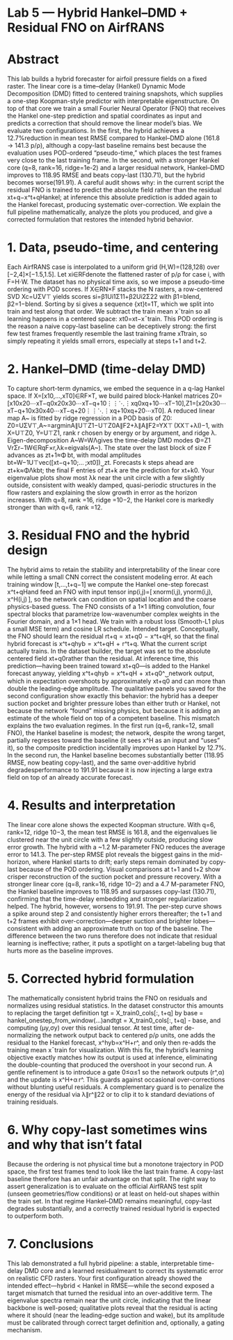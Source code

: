 # Lab 5 — Hybrid Hankel–DMD + Residual FNO on AirfRANS

# Abstract
This lab builds a hybrid forecaster for airfoil pressure fields on a fixed raster. The linear core is a time–delay (Hankel) Dynamic Mode Decomposition (DMD) fitted to centered training snapshots, which supplies a one-step Koopman-style predictor with interpretable eigenstructure. On top of that core we train a small Fourier Neural Operator (FNO) that receives the Hankel one-step prediction and spatial coordinates as input and predicts a correction that should remove the linear model’s bias. We evaluate two configurations. In the first, the hybrid achieves a 12.7%reduction in mean test RMSE compared to Hankel–DMD alone (161.8 → 141.3 p/ρ), although a copy-last baseline remains best because the evaluation uses POD-ordered “pseudo-time,” which places the test frames very close to the last training frame. In the second, with a stronger Hankel core (q=8, rank=16, ridge=1e-2) and a larger residual network, Hankel–DMD improves to 118.95 RMSE and beats copy-last (130.71), but the hybrid becomes worse(191.91). A careful audit shows why: in the current script the residual FNO is trained to predict the absolute field rather than the residual xt+q−x^t+qHankel; at inference this absolute prediction is added again to the Hankel forecast, producing systematic over-correction. We explain the full pipeline mathematically, analyze the plots you produced, and give a corrected formulation that restores the intended hybrid behavior.

# 1. Data, pseudo-time, and centering
Each AirfRANS case is interpolated to a uniform grid (H,W)=(128,128) over [−2,4]×[−1.5,1.5]. Let xi∈RFdenote the flattened raster of p/ρ for case i, with F=H⋅W. The dataset has no physical time axis, so we impose a pseudo-time ordering with POD scores. If X∈RN×F stacks the N rasters, a row-centered SVD Xc=UΣV⊤ yields scores si=β1Ui1Σ11+β2Ui2Σ22 with β1=blend, β2=1−blend. Sorting by si gives a sequence {xt}t=1T, which we split into train and test along that order. We subtract the train mean xˉtrain so all learning happens in a centered space: xt0=xt−xˉtrain.
This POD ordering is the reason a naive copy-last baseline can be deceptively strong: the first few test frames frequently resemble the last training frame xTtrain, so simply repeating it yields small errors, especially at steps t+1 and t+2.

# 2. Hankel–DMD (time-delay DMD)
To capture short-term dynamics, we embed the sequence in a q-lag Hankel space. If X=[x10,…,xT0]∈RF×T, we build paired block-Hankel matrices
Z0=[x10x20⋯xT−q0x20x30⋯xT−q+10⋮⋮⋱⋮xq0xq+10⋯xT−10],Z1=[x20x30⋯xT−q+10x30x40⋯xT−q+20⋮⋮⋱⋮xq+10xq+20⋯xT0].
A reduced linear map A~ is fitted by ridge regression in a POD basis of Z0:
Z0=UΣV⊤,A~=arg⁡min⁡A∥U⊤Z1−U⊤Z0A∥F2+λ∥A∥F2=YX⊤ (XX⊤+λI)−1,
with X=U⊤Z0, Y=U⊤Z1, rank r chosen by energy or by argument, and ridge λ. Eigen-decomposition A~W=WΛgives the time-delay DMD modes
Φ=Z1 VrΣr−1W∈RqF×r,λk=eigvals(A~).
The state over the last block of size F advances as zt+1≈Φ bt, with modal amplitudes bt=W−1U⊤vec([xt−q+10;… ;xt0])⏟zt. Forecasts k steps ahead are zt+k≈ΦΛkbt; the final F entries of zt+k are the prediction for xt+k0.
Your eigenvalue plots show most λk near the unit circle with a few slightly outside, consistent with weakly damped, quasi-periodic structures in the flow rasters and explaining the slow growth in error as the horizon increases. With q=8, rank =16, ridge =10−2, the Hankel core is markedly stronger than with q=6, rank =12.

# 3. Residual FNO and the hybrid design
The hybrid aims to retain the stability and interpretability of the linear core while letting a small CNN correct the consistent modeling error. At each training window [t,…,t+q−1] we compute the Hankel one-step forecast x^t+qHand feed an FNO with input tensor
inp(i,j)=[ xnorm(i,j), ynorm(i,j), x^H(i,j) ],
so the network can condition on spatial location and the coarse physics-based guess. The FNO consists of a 1×1 lifting convolution, four spectral blocks that parametrize low-wavenumber complex weights in the Fourier domain, and a 1×1 head. We train with a robust loss (Smooth-L1 plus a small MSE term) and cosine LR schedule.
Intended target. Conceptually, the FNO should learn the residual
rt+q  =  xt+q0  −  x^t+qH,
so that the final hybrid forecast is
x^t+qhyb  =  x^t+qH  +  r^t+q.
What the current script actually trains. In the dataset builder, the target was set to the absolute centered field xt+q0rather than the residual. At inference time, this prediction—having been trained toward xt+q0—is added to the Hankel forecast anyway, yielding
x^t+qhyb  =  x^t+qH  +  xt+q0^⏟network output,
which in expectation overshoots by approximately xt+q0 and can more than double the leading-edge amplitude. The qualitative panels you saved for the second configuration show exactly this behavior: the hybrid has a deeper suction pocket and brighter pressure lobes than either truth or Hankel, not because the network “found” missing physics, but because it is adding an estimate of the whole field on top of a competent baseline.
This mismatch explains the two evaluation regimes. In the first run (q=6, rank=12, small FNO), the Hankel baseline is modest; the network, despite the wrong target, partially regresses toward the baseline (it sees x^H as an input and “uses” it), so the composite prediction incidentally improves upon Hankel by 12.7%. In the second run, the Hankel baseline becomes substantially better (118.95 RMSE, now beating copy-last), and the same over-additive hybrid degradesperformance to 191.91 because it is now injecting a large extra field on top of an already accurate forecast.

# 4. Results and interpretation
The linear core alone shows the expected Koopman structure. With q=6, rank=12, ridge 10−3, the mean test RMSE is 161.8, and the eigenvalues lie clustered near the unit circle with a few slightly outside, producing slow error growth. The hybrid with a ~1.2 M-parameter FNO reduces the average error to 141.3. The per-step RMSE plot reveals the biggest gains in the mid-horizon, where Hankel starts to drift; early steps remain dominated by copy-last because of the POD ordering. Visual comparisons at t+1 and t+2 show crisper reconstruction of the suction pocket and pressure recovery.
With a stronger linear core (q=8, rank=16, ridge 10−2) and a 4.7 M-parameter FNO, the Hankel baseline improves to 118.95 and surpasses copy-last (130.71), confirming that the time-delay embedding and stronger regularization helped. The hybrid, however, worsens to 191.91. The per-step curve shows a spike around step 2 and consistently higher errors thereafter; the t+1 and t+2 frames exhibit over-correction—deeper suction and brighter lobes—consistent with adding an approximate truth on top of the baseline.
The difference between the two runs therefore does not indicate that residual learning is ineffective; rather, it puts a spotlight on a target-labeling bug that hurts more as the baseline improves.

# 5. Corrected hybrid formulation
The mathematically consistent hybrid trains the FNO on residuals and normalizes using residual statistics. In the dataset constructor this amounts to replacing the target definition
tgt = X_train0_cols[:, t+q]
by
base = hankel_onestep_from_window(...)andtgt = X_train0_cols[:, t+q] - base,
and computing (μy,σy) over this residual tensor. At test time, after de-normalizing the network output back to centered p/ρ units, one adds the residual to the Hankel forecast,
x^hyb=x^H+r^,
and only then re-adds the training mean xˉtrain for visualization. With this fix, the hybrid’s learning objective exactly matches how its output is used at inference, eliminating the double-counting that produced the overshoot in your second run.
A gentle refinement is to introduce a gate 0≤α≤1 so the network outputs (r^,α) and the update is x^H+α r^. This guards against occasional over-corrections without blunting useful residuals. A complementary guard is to penalize the energy of the residual via λ∥r^∥22 or to clip it to k standard deviations of training residuals.

# 6. Why copy-last sometimes wins and why that isn’t fatal
Because the ordering is not physical time but a monotone trajectory in POD space, the first test frames tend to look like the last train frame. A copy-last baseline therefore has an unfair advantage on that split. The right way to assert generalization is to evaluate on the official AirfRANS test split (unseen geometries/flow conditions) or at least on held-out shapes within the train set. In that regime Hankel–DMD remains meaningful, copy-last degrades substantially, and a correctly trained residual hybrid is expected to outperform both.

# 7. Conclusions
This lab demonstrated a full hybrid pipeline: a stable, interpretable time-delay DMD core and a learned residualmeant to correct its systematic error on realistic CFD rasters. Your first configuration already showed the intended effect—hybrid < Hankel in RMSE—while the second exposed a target mismatch that turned the residual into an over-additive term. The eigenvalue spectra remain near the unit circle, indicating that the linear backbone is well-posed; qualitative plots reveal that the residual is acting where it should (near the leading-edge suction and wake), but its amplitude must be calibrated through correct target definition and, optionally, a gating mechanism. 


